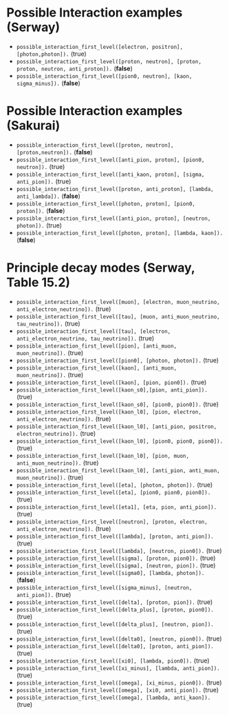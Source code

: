 # Possible Interaction examples (Serway)
* `possible_interaction_first_level([electron, positron], [photon,photon]).`                         (true)
* `possible_interaction_first_level([proton, neutron], [proton, proton, neutron, anti_proton]).`     (**false**)
* `possible_interaction_first_level([pion0, neutron], [kaon, sigma_minus]).`                           (**false**)

# Possible Interaction examples (Sakurai)
* `possible_interaction_first_level([proton, neutron], [proton,neutron]).`                           (**false**)
* `possible_interaction_first_level([anti_pion, proton], [pion0, neutron]).`                         (true)
* `possible_interaction_first_level([anti_kaon, proton], [sigma, anti_pion]).`                       (true)
* `possible_interaction_first_level([proton, anti_proton], [lambda, anti_lambda]).`                 (**false**)
* `possible_interaction_first_level([photon, proton], [pion0, proton]).`                            (**false**)
* `possible_interaction_first_level([anti_pion, proton], [neutron, photon]).`                       (true)
* `possible_interaction_first_level([photon, proton], [lambda, kaon]).`                             (**false**)

# Principle decay modes (Serway, Table 15.2)
* `possible_interaction_first_level([muon], [electron, muon_neutrino, anti_electron_neutrino]).`    (true)
* `possible_interaction_first_level([tau], [muon, anti_muon_neutrino, tau_neutrino]).`              (true)
* `possible_interaction_first_level([tau], [electron, anti_electron_neutrino, tau_neutrino]).`      (true)
* `possible_interaction_first_level([pion], [anti_muon, muon_neutrino]).`                           (true)
* `possible_interaction_first_level([pion0], [photon, photon]).`                                    (true)
* `possible_interaction_first_level([kaon], [anti_muon, muon_neutrino]).`                           (true)
* `possible_interaction_first_level([kaon], [pion, pion0]).`                                        (true)
* `possible_interaction_first_level([kaon_s0],[pion, anti_pion]).`                                  (true)
* `possible_interaction_first_level([kaon_s0], [pion0, pion0]).`                                    (true)
* `possible_interaction_first_level([kaon_l0], [pion, electron, anti_electron_neutrino]).`          (true)
* `possible_interaction_first_level([kaon_l0], [anti_pion, positron, electron_neutrino]).`          (true)
* `possible_interaction_first_level([kaon_l0], [pion0, pion0, pion0]).`                             (true)
* `possible_interaction_first_level([kaon_l0], [pion, muon, anti_muon_neutrino]).`                  (true)
* `possible_interaction_first_level([kaon_l0], [anti_pion, anti_muon, muon_neutrino]).`             (true)
* `possible_interaction_first_level([eta], [photon, photon]).`                                      (true)
* `possible_interaction_first_level([eta], [pion0, pion0, pion0]).`                                 (true)
* `possible_interaction_first_level([eta1], [eta, pion, anti_pion]).`                               (true)
* `possible_interaction_first_level([neutron], [proton, electron, anti_electron_neutrino]).`        (true)
* `possible_interaction_first_level([lambda], [proton, anti_pion]).`                                (true)
* `possible_interaction_first_level([lambda], [neutron, pion0]).`                                   (true)
* `possible_interaction_first_level([sigma], [proton, pion0]).`                                     (true)
* `possible_interaction_first_level([sigma], [neutron, pion]).`                                     (true)
* `possible_interaction_first_level([sigma0], [lambda, photon]).`                                   (**false**)
* `possible_interaction_first_level([sigma_minus], [neutron, anti_pion]).`                          (true)
* `possible_interaction_first_level([delta], [proton, pion]).`                                      (true)
* `possible_interaction_first_level([delta_plus], [proton, pion0]).`                                (true)
* `possible_interaction_first_level([delta_plus], [neutron, pion]).`                                (true)
* `possible_interaction_first_level([delta0], [neutron, pion0]).`                                   (true)
* `possible_interaction_first_level([delta0], [proton, anti_pion]).`                                (true)
* `possible_interaction_first_level([xi0], [lambda, pion0]).`                                       (true)
* `possible_interaction_first_level([xi_minus], [lambda, anti_pion]).`                              (true)
* `possible_interaction_first_level([omega], [xi_minus, pion0]).`                                   (true)
* `possible_interaction_first_level([omega], [xi0, anti_pion]).`                                    (true)
* `possible_interaction_first_level([omega], [lambda, anti_kaon]).`                                 (true)
